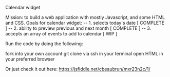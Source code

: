 Calendar widget

Mission: to build a web application with mostly Javascript, and some HTML and CSS.
Goals for calendar widget: 
-- 1. selects today's date [ COMPLETE ]
-- 2. ability to preview previous and next month [ COMPLETE ]
-- 3. accepts an array of events to add to calendar [ WIP ]


Run the code by doing the following:

fork into your own account
git clone via ssh in your terminal
open HTML in your preferred browser

Or just check it out here: https://jsfiddle.net/cbeaubrun/mxr23n2c/1/